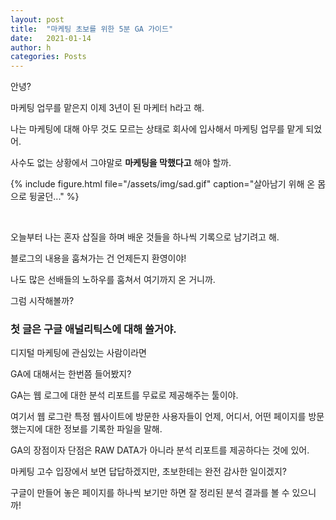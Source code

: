 ```yaml
---
layout: post
title:  "마케팅 초보를 위한 5분 GA 가이드"
date:   2021-01-14
author: h
categories: Posts
---
```

안녕? 

마케팅 업무를 맡은지 이제 3년이 된 마케터 h라고 해. 

나는 마케팅에 대해 아무 것도 모르는 상태로 회사에 입사해서 마케팅 업무를 맡게 되었어. 

사수도 없는 상황에서 그야말로 <b>마케팅을 막했다고</b> 해야 할까. 

{% include figure.html file="/assets/img/sad.gif" caption="살아남기 위해 온 몸으로 뒹굴던..." %}
<br>

<br>

오늘부터 나는 혼자 삽질을 하며 배운 것들을 하나씩 기록으로 남기려고 해. 

블로그의 내용을 훔쳐가는 건 언제든지 환영이야! 

나도 많은 선배들의 노하우를 훔쳐서 여기까지 온 거니까. 

그럼 시작해볼까? 


<h3>첫 글은 구글 애널리틱스에 대해 쓸거야. </h3>

디지털 마케팅에 관심있는 사람이라면 

GA에 대해서는 한번쯤 들어봤지?  

GA는 웹 로그에 대한 분석 리포트를 무료로 제공해주는 툴이야. 

여기서 웹 로그란 특정 웹사이트에 방문한 사용자들이 언제, 어디서, 어떤 페이지를 방문했는지에 대한 정보를 기록한 파일을 말해. 

GA의 장점이자 단점은 RAW DATA가 아니라 
분석 리포트를 제공하다는 것에 있어. 

마케팅 고수 입장에서 보면 답답하겠지만, 
초보한테는 완전 감사한 일이겠지? 

구글이 만들어 놓은 페이지를 하나씩 보기만 하면 
잘 정리된 분석 결과를 볼 수 있으니까!








